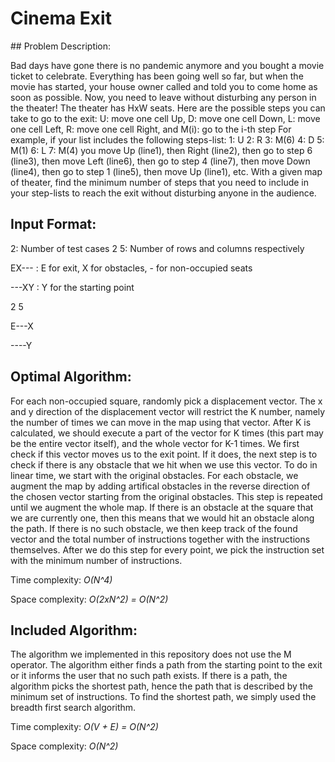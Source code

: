 # Cinema Exit

## Problem Description:

Bad days have gone there is no pandemic anymore and you bought a movie ticket to celebrate. Everything has been going well so far, but when the movie has started, your house owner called and told you to come home as soon as possible. Now, you need to leave without disturbing any person in the theater!
The theater has HxW seats. Here are the possible steps you can take to go to the exit: U: move one cell Up,
D: move one cell Down,
L: move one cell Left,
R: move one cell Right, and M(i): go to the i-th step
For example, if your list includes the following steps-list: 1: U
2: R
3: M(6)
4: D
5: M(1)
6: L
7: M(4)
you move Up (line1), then Right (line2), then go to step 6 (line3), then move Left (line6), then go to step 4 (line7), then move Down (line4), then go to step 1 (line5), then move Up (line1), etc.
With a given map of theater, find the minimum number of steps that you need to include in your step-lists to reach the exit without disturbing anyone in the audience.

## Input Format:

2: Number of test cases
2 5: Number of rows and columns respectively

EX--- : E for exit, X for obstacles, - for non-occupied seats

---XY : Y for the starting point

2 5

E---X 

----Y

## Optimal Algorithm:

For each non-occupied square, randomly pick a displacement vector. The x and y direction of the displacement vector will restrict the K number, namely the number of times we can move in the map using that vector. After K is calculated, we should execute a part of the vector for K times (this part may be the entire vector itself), and the whole vector for K-1 times. We first check if this vector moves us to the exit point. If it does, the next step is to check if there is any obstacle that we hit when we use this vector. To do in linear time, we start with the original obstacles. For each obstacle, we augment the map by adding artifical obstacles in the reverse direction of the chosen vector starting from the original obstacles. This step is repeated until we augment the whole map. If there is an obstacle at the square that we are currently one, then this means that we would hit an obstacle along the path. If there is no such obstacle, we then keep track of the found vector and the total number of instructions together with the instructions themselves. After we do this step for every point, we pick the instruction set with the minimum number of instructions.

Time complexity: *O(N^4)*

Space complexity: *O(2xN^2) = O(N^2)*

## Included Algorithm:

The algorithm we implemented in this repository does not use the M operator. The algorithm either finds a path from the starting point to the exit or it informs the user that no such path exists. If there is a path, the algorithm picks the shortest path, hence the path that is described by the minimum set of instructions. To find the shortest path, we simply used the breadth first search algorithm.

Time complexity: *O(V + E) = O(N^2)*

Space complexity: *O(N^2)*
